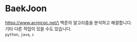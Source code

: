 # BaekJoon
https://www.acmicpc.net/\
백준의 알고리즘을 분석하고 해결합니다.\
기타 다른 작업이 있을 수도 있습니다.\
`python`, `java`, `c`
